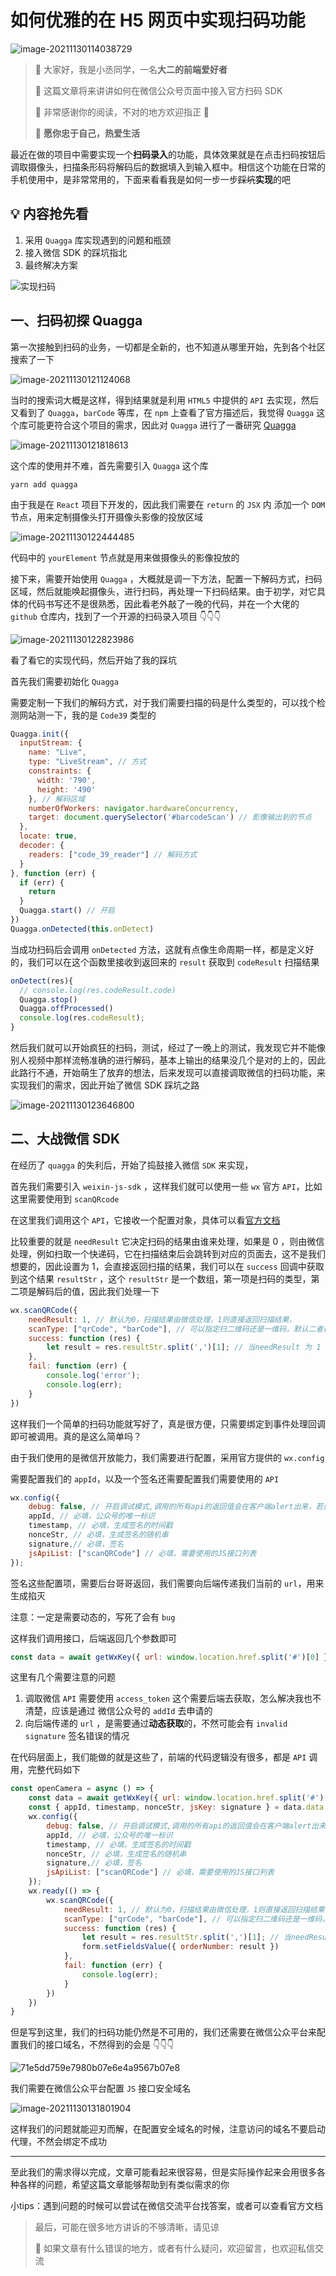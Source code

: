 # 如何优雅的在 H5 网页中实现扫码功能

![image-20211130114038729](https://ljcimg.oss-cn-beijing.aliyuncs.com/imgs/image-20211130114038729.png)

> 📢 大家好，我是小丞同学，一名**大二的前端爱好者**
>
> 📢 这篇文章将来讲讲如何在微信公众号页面中接入官方扫码 SDK
>
> 📢 非常感谢你的阅读，不对的地方欢迎指正 🙏
>
> 📢 **愿你忠于自己，热爱生活**

最近在做的项目中需要实现一个**扫码录入**的功能，具体效果就是在点击扫码按钮后调取摄像头，扫描条形码将解码后的数据填入到输入框中。相信这个功能在日常的手机使用中，是非常常用的，下面来看看我是如何一步一步~~踩坑~~**实现**的吧

## 💡 内容抢先看

1. 采用 `Quagga` 库实现遇到的问题和瓶颈
2. 接入微信 SDK 的踩坑指北
3. 最终解决方案

![实现扫码](https://ljcimg.oss-cn-beijing.aliyuncs.com/imgs/%E5%AE%9E%E7%8E%B0%E6%89%AB%E7%A0%81.png)

## 一、扫码初探 Quagga

第一次接触到扫码的业务，一切都是全新的，也不知道从哪里开始，先到各个社区搜索了一下

![image-20211130121124068](https://ljcimg.oss-cn-beijing.aliyuncs.com/imgs/image-20211130121124068.png)

当时的搜索词大概是这样，得到结果就是利用 `HTML5` 中提供的 `API` 去实现，然后又看到了 `Quagga`，`barCode` 等库，在 `npm` 上查看了官方描述后，我觉得 `Quagga` 这个库可能更符合这个项目的需求，因此对 `Quagga` 进行了一番研究 [Quagga](https://www.npmjs.com/package/quagga)

![image-20211130121818613](https://ljcimg.oss-cn-beijing.aliyuncs.com/imgs/image-20211130121818613.png)

这个库的使用并不难，首先需要引入 `Quagga` 这个库

```shell
yarn add quagga
```

由于我是在 `React` 项目下开发的，因此我们需要在 `return` 的 `JSX` 内 添加一个 `DOM` 节点，用来定制摄像头打开摄像头影像的投放区域

![image-20211130122444485](https://ljcimg.oss-cn-beijing.aliyuncs.com/imgs/image-20211130122444485.png)

代码中的 `yourElement`  节点就是用来做摄像头的影像投放的

接下来，需要开始使用 `Quagga` ，大概就是调一下方法，配置一下解码方式，扫码区域，然后就能唤起摄像头，进行扫码，再处理一下扫码结果。由于初学，对它具体的代码书写还不是很熟悉，因此看老外敲了一晚的代码，并在一个大佬的 `github` 仓库内，找到了一个开源的扫码录入项目 👇👇👇

![image-20211130122823986](https://ljcimg.oss-cn-beijing.aliyuncs.com/imgs/image-20211130122823986.png)

看了看它的实现代码，然后开始了我的踩坑

首先我们需要初始化 `Quagga`

需要定制一下我们的解码方式，对于我们需要扫描的码是什么类型的，可以找个检测网站测一下，我的是 `Code39` 类型的

```js
Quagga.init({
  inputStream: {
    name: "Live",
    type: "LiveStream", // 方式
    constraints: {
      width: '790',
      height: '490'
    }, // 解码区域
    numberOfWorkers: navigator.hardwareConcurrency,
    target: document.querySelector('#barcodeScan') // 影像输出到的节点
  },
  locate: true,
  decoder: {
    readers: ["code_39_reader"] // 解码方式
  }
}, function (err) {
  if (err) {
    return 
  }
  Quagga.start() // 开启
})
Quagga.onDetected(this.onDetect)
```

当成功扫码后会调用 `onDetected` 方法，这就有点像生命周期一样，都是定义好的，我们可以在这个函数里接收到返回来的 `result` 获取到 `codeResult` 扫描结果

```js
onDetect(res){
  // console.log(res.codeResult.code)
  Quagga.stop()
  Quagga.offProcessed()
  console.log(res.codeResult);
}
```

然后我们就可以开始疯狂的扫码，测试，经过了一晚上的测试，我发现它并不能像别人视频中那样流畅准确的进行解码，基本上输出的结果没几个是对的上的，因此此路行不通，开始萌生了放弃的想法，后来发现可以直接调取微信的扫码功能，来实现我们的需求，因此开始了微信 SDK 踩坑之路

![image-20211130123646800](https://ljcimg.oss-cn-beijing.aliyuncs.com/imgs/image-20211130123646800.png)

## 二、大战微信 SDK

在经历了 `quagga` 的失利后，开始了捣鼓接入微信 `SDK` 来实现，

首先我们需要引入 `weixin-js-sdk` ，这样我们就可以使用一些 `wx` 官方 `API`，比如这里需要使用到 `scanQRcode` 

在这里我们调用这个 `API`，它接收一个配置对象，具体可以看[官方文档](https://developers.weixin.qq.com/miniprogram/dev/api/device/scan/wx.scanCode.html)

比较重要的就是 `needResult` 它决定扫码的结果由谁来处理，如果是 0 ，则由微信处理，例如扫取一个快递码，它在扫描结束后会跳转到对应的页面去，这不是我们想要的，因此设置为 1，会直接返回扫描的结果，我们可以在 `success` 回调中获取到这个结果 `resultStr` ，这个 `resultStr` 是一个数组，第一项是扫码的类型，第二项是解码后的值，因此我们处理一下

```js
wx.scanQRCode({
    needResult: 1, // 默认为0，扫描结果由微信处理，1则直接返回扫描结果，
    scanType: ["qrCode", "barCode"], // 可以指定扫二维码还是一维码，默认二者都有
    success: function (res) {
        let result = res.resultStr.split(',')[1]; // 当needResult 为 1 时，扫码返回的结果
    },
    fail: function (err) {
        console.log('error');
        console.log(err);
    }
})
```

这样我们一个简单的扫码功能就写好了，真是很方便，只需要绑定到事件处理回调即可被调用。真的是这么简单吗？

由于我们使用的是微信开放能力，我们需要进行配置，采用官方提供的 `wx.config`

需要配置我们的 `appId`，以及一个签名还需要配置我们需要使用的 `API`

```js
wx.config({
    debug: false, // 开启调试模式,调用的所有api的返回值会在客户端alert出来，若要查看传入的参数，可以在pc端打开，参数信息会通过log打出，仅在pc端时才会打印。
    appId, // 必填，公众号的唯一标识
    timestamp, // 必填，生成签名的时间戳
    nonceStr, // 必填，生成签名的随机串
    signature,// 必填，签名
    jsApiList: ["scanQRCode"] // 必填，需要使用的JS接口列表
});
```

签名这些配置项，需要后台哥哥返回，我们需要向后端传递我们当前的 `url`，用来生成掐灭

注意：一定是需要动态的，写死了会有 `bug`

这样我们调用接口，后端返回几个参数即可

```js
const data = await getWxKey({ url: window.location.href.split('#')[0] })
```

这里有几个需要注意的问题

1. 调取微信 `API` 需要使用 `access_token` 这个需要后端去获取，怎么解决我也不清楚，应该是通过 微信公众号的 `addId` 去申请的
2. 向后端传递的 `url` ，是需要通过**动态获取**的，不然可能会有 `invalid signature` 签名错误的情况

在代码层面上，我们能做的就是这些了，前端的代码逻辑没有很多，都是 `API` 调用，完整代码如下

```js
const openCamera = async () => {
    const data = await getWxKey({ url: window.location.href.split('#')[0] })
    const { appId, timestamp, nonceStr, jsKey: signature } = data.data
    wx.config({
        debug: false, // 开启调试模式,调用的所有api的返回值会在客户端alert出来，若要查看传入的参数，可以在pc端打开，参数信息会通过log打出，仅在pc端时才会打印。
        appId, // 必填，公众号的唯一标识
        timestamp, // 必填，生成签名的时间戳
        nonceStr, // 必填，生成签名的随机串
        signature,// 必填，签名
        jsApiList: ["scanQRCode"] // 必填，需要使用的JS接口列表
    });
    wx.ready(() => {
        wx.scanQRCode({
            needResult: 1, // 默认为0，扫描结果由微信处理，1则直接返回扫描结果，
            scanType: ["qrCode", "barCode"], // 可以指定扫二维码还是一维码，默认二者都有
            success: function (res) {
                let result = res.resultStr.split(',')[1]; // 当needResult 为 1 时，扫码返回的结果
                form.setFieldsValue({ orderNumber: result })
            },
            fail: function (err) {
                console.log(err);
            }
        })
    })
}
```

但是写到这里，我们的扫码功能仍然是不可用的，我们还需要在微信公众平台来配置我们的接口域名，不然得到的会是 👇👇👇

![71e5dd759e7980b07e6e4a9567b07e8](https://ljcimg.oss-cn-beijing.aliyuncs.com/imgs/71e5dd759e7980b07e6e4a9567b07e8.jpg)

我们需要在微信公众平台配置 `JS` 接口安全域名

![image-20211130131801904](https://ljcimg.oss-cn-beijing.aliyuncs.com/imgs/image-20211130131801904.png)

这样我们的问题就能迎刃而解，在配置安全域名的时候，注意访问的域名不要启动代理，不然会绑定不成功

---

至此我们的需求得以完成，文章可能看起来很容易，但是实际操作起来会用很多各种各样的问题，希望这篇文章能够帮助到有类似需求的你

小tips：遇到问题的时候可以尝试在微信交流平台找答案，或者可以查看官方文档

> 最后，可能在很多地方讲诉的不够清晰，请见谅
>
> 💌 如果文章有什么错误的地方，或者有什么疑问，欢迎留言，也欢迎私信交流